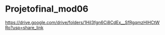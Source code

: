# Projetofinal_mod06

https://drive.google.com/drive/folders/1Hil3fgn6Ci8CdEx__SfRgqmzHlHCtWRo?usp=share_link

